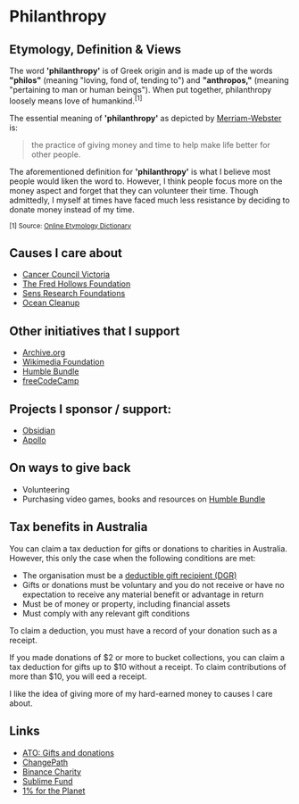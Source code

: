 # Philanthropy

## Etymology, Definition & Views

The word **'philanthropy'** is of Greek origin and is made up of the words **"philos"** (meaning "loving, fond of, tending to") and **"anthropos,"** (meaning "pertaining to man or human beings"). When put together, philanthropy loosely means love of humankind.<sup>[1]</sup>

The essential meaning of **'philanthropy'** as depicted by [Merriam-Webster](https://www.merriam-webster.com/dictionary/philanthropy) is:

> the practice of giving money and time to help make life better for other people.

The aforementioned definition for **'philanthropy'** is what I believe most people would liken the word to. However, I think people focus more on the money aspect and forget that they can volunteer their time. Though admittedly, I myself at times have faced much less resistance by deciding to donate money instead of my time.

<sub>[1] Source: [Online Etymology Dictionary](https://www.etymonline.com/word/philanthropy)</sub>

## Causes I care about

- [Cancer Council Victoria](https://www.cancervic.org.au/donate/)
- [The Fred Hollows Foundation](https://www.hollows.org/au/donate)
- [Sens Research Foundations](https://www.sens.org/donate/)
- [Ocean Cleanup](https://theoceancleanup.com/donate/)

## Other initiatives that I support

- [Archive.org](https://archive.org/donate)
- [Wikimedia Foundation](https://donate.wikimedia.org/)
- [Humble Bundle](https://www.humblebundle.com/)
- [freeCodeCamp](https://www.freecodecamp.org/donate)

## Projects I sponsor / support:

- [Obsidian](https://obsidian.md)
- [Apollo](https://apolloapp.io)

## On ways to give back

- Volunteering
- Purchasing video games, books and resources on [Humble Bundle](https://www.humblebundle.com/)

## Tax benefits in Australia

You can claim a tax deduction for gifts or donations to charities in Australia. However, this only the case when the following conditions are met:

- The organisation must be a [deductible gift recipient (DGR)](https://www.ato.gov.au/Individuals/Income-and-deductions/Deductions-you-can-claim/Other-deductions/Gifts-and-donations/#WhatisaDGR)
- Gifts or donations must be voluntary and you do not receive or have no expectation to receive any material benefit or advantage in return
- Must be of money or property, including financial assets
- Must comply with any relevant gift conditions

To claim a deduction, you must have a record of your donation such as a receipt.

If you made donations of $2 or more to bucket collections, you can claim a tax deduction for gifts up to $10 without a receipt. To claim contributions of more than $10, you will eed a receipt.

I like the idea of giving more of my hard-earned money to causes I care about.

## Links

- [ATO: Gifts and donations](https://www.ato.gov.au/Individuals/Income-and-deductions/Deductions-you-can-claim/Other-deductions/Gifts-and-donations/)
- [ChangePath](https://www.changepath.com.au/index.php)
- [Binance Charity](https://www.binance.charity)
- [Sublime Fund](https://sublimefund.org)
- [1% for the Planet](https://www.onepercentfortheplanet.org)
